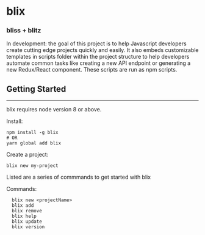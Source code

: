 # blix

### bliss + blitz 

In development: the goal of this project is to help Javascript developers create cutting edge projects quickly and easily. It also embeds customizable templates in scripts folder within the project structure to help developers automate common tasks like creating a new API endpoint or generating a new Redux/React component. These scripts are run as npm scripts.


## Getting Started
------
blix requires node version 8 or above. 

Install:

```
npm install -g blix
# OR
yarn global add blix 
```

Create a project:

```
blix new my-project 
```


Listed are a series of commmands to get started with blix

Commands: 
```
  blix new <projectName>
  blix add 
  blix remove
  blix help
  blix update 
  blix version
```  


